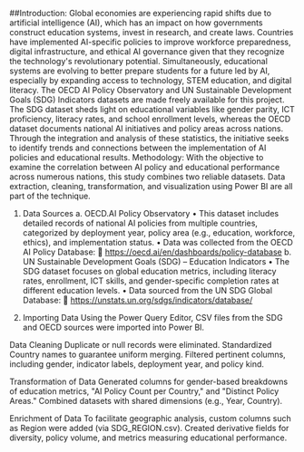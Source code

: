##Introduction:
Global economies are experiencing rapid shifts due to artificial intelligence (AI), which has an impact on how governments construct education systems, invest in research, and create laws. Countries have implemented AI-specific policies to improve workforce preparedness, digital infrastructure, and ethical AI governance given that they recognize the technology's revolutionary potential. Simultaneously, educational systems are evolving to better prepare students for a future led by AI, especially by expanding access to technology, STEM education, and digital literacy.
The OECD AI Policy Observatory and UN Sustainable Development Goals (SDG) Indicators datasets are made freely available for this project. The SDG dataset sheds light on educational variables like gender parity, ICT proficiency, literacy rates, and school enrollment levels, whereas the OECD dataset documents national AI initiatives and policy areas across nations. Through the integration and analysis of these statistics, the initiative seeks to identify trends and connections between the implementation of AI policies and educational results.
Methodology:
With the objective to examine the correlation between AI policy and educational performance across numerous nations, this study combines two reliable datasets. Data extraction, cleaning, transformation, and visualization using Power BI are all part of the technique.
1. Data Sources
a. OECD.AI Policy Observatory
•	This dataset includes detailed records of national AI policies from multiple countries, categorized by deployment year, policy area (e.g., education, workforce, ethics), and implementation status.
•	Data was collected from the OECD AI Policy Database:
🔗 https://oecd.ai/en/dashboards/policy-database 
b. UN Sustainable Development Goals (SDG) – Education Indicators
•	The SDG dataset focuses on global education metrics, including literacy rates, enrollment, ICT skills, and gender-specific completion rates at different education levels.
•	Data sourced from the UN SDG Global Database:
🔗 https://unstats.un.org/sdgs/indicators/database/

2.  Importing Data
Using the Power Query Editor, CSV files from the SDG and OECD sources were imported into Power BI.

Data Cleaning
Duplicate or null records were eliminated. Standardized Country names to guarantee uniform merging. Filtered pertinent columns, including gender, indicator labels, deployment year, and policy kind.

Transformation of Data
Generated columns for gender-based breakdowns of education metrics, "AI Policy Count per Country," and "Distinct Policy Areas." Combined datasets with shared dimensions (e.g., Year, Country).

Enrichment of Data
To facilitate geographic analysis, custom columns such as Region were added (via SDG_REGION.csv). Created derivative fields for diversity, policy volume, and metrics measuring educational performance.
